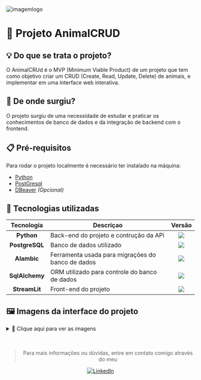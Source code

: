 <!-- markdownlint-disable MD041 MD033 MD045 -->
![imagemlogo](https://github.com/LucasGdBS/AnimalCRUD/assets/114539692/93fd65db-e77d-41ad-9f19-40b2f4f59543)

# 🦒 Projeto AnimalCRUD

## 💡 Do que se trata o projeto?

O AnimalCRUd é o MVP (Minimum Viable Product) de um projeto que tem como objetivo criar um CRUD (Create, Read, Update, Delete)
de animais, e implementar em uma interface web interativa.

## 🌱 De onde surgiu?

O projeto surgiu de uma necessidade de estudar e praticar os conhecimentos de banco de dados e da integração de backend com o frontend.

## 📋 Pré-requisitos

Para rodar o projeto localmente é necessário ter instalado na máquina:

- [Python](https://www.python.org/downloads/)
- [PostGresql](https://www.postgresql.org/download/)
- [DBeaver](https://dbeaver.io/download/) _(Opcional)_

## 🚀 Tecnologias utilizadas

<div align="center">

| Tecnologia | Descriçao | Versão |
|:---:|---------|:-----------:|
|  **Python**  |Back-end do projeto e contrução da APi| <img src="https://img.shields.io/badge/3.11.2-black" /> |
|  **PostgreSQL**  |Banco de dados utilizado|    <img src="https://img.shields.io/badge/15.3-black" /> |
|  **Alambic**  | Ferramenta usada para migrações do banco de dados |    <img src="https://img.shields.io/badge/1.13.0-black" /> |
|  **SqlAlchemy**  | ORM utilizado para controle do banco de dados |    <img src="https://img.shields.io/badge/2.0.23-black" /> |
| **StreamLit** | Front-end do projeto | <img src="https://img.shields.io/badge/1.29.0-black" /> |

</div>

## 🖼️ Imagens da interface do projeto

<details>
  <summary>📸 Clique aqui para ver as imagens</summary>

<div justify-content="center" align="center" display="flex">

![SideBar](https://github.com/LucasGdBS/AnimalCRUD/assets/114539692/3a098266-2fc3-4614-ab28-b483acc85c26)

![Inserir Especie](https://github.com/LucasGdBS/AnimalCRUD/assets/114539692/bd9085c2-00c0-4d9d-b63b-bdb272b54ccc)

![Inserir Animal](https://github.com/LucasGdBS/AnimalCRUD/assets/114539692/f7e4037d-04ac-49d8-8eaa-3a3b8226a875)

![Ver Espécies](https://github.com/LucasGdBS/AnimalCRUD/assets/114539692/04a589a3-ec01-4b48-9815-7315405b671c)

![Ver Animais](https://github.com/LucasGdBS/AnimalCRUD/assets/114539692/4076053b-782c-40d3-86f4-4ace27f39e4b)

![Editar Especies](https://github.com/LucasGdBS/AnimalCRUD/assets/114539692/801ad219-3978-45ab-bcf4-f4649dfb9fb3)

![Editar Animais](https://github.com/LucasGdBS/AnimalCRUD/assets/114539692/6ab71189-6d35-4b2a-a486-aeb8edf0c4e0)

</div>

</details>

<div align="center">

<br>
<br>

> Para mais informações ou dúvidas, entre em contato comigo através do meu

[![LinkedIn](https://img.shields.io/badge/linkedin-%230077B5.svg?style=for-the-badge&logo=linkedin&logoColor=white)](https://www.linkedin.com/in/lucasgdbs/)

</div>
